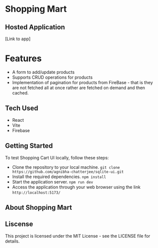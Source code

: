 # Shopping Mart

## Hosted Application

[Link to app]

# Features

- A form to add/update products
- Supports CRUD operations for products
- Implementation of pagination for products from FireBase - that is they are not fetched all at once rather are fetched on demand and then cached. 

## Tech Used

- React
- Vite
- Firebase

## Getting Started

To test Shopping Cart UI locally, follow these steps:

- Clone the repository to your local machine.
  `git clone https://github.com/agnibha-chatterjee/sqlite-ui.git`
- Install the required dependencies.
  `npm install`
- Start the application server.
  `npm run dev`
- Access the application through your web browser using the link
  `http://localhost:5173/`

## About Shopping Mart



## Liscense

This project is licensed under the MIT License - see the LICENSE file for details.
